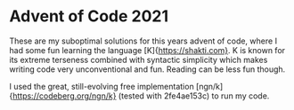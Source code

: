 # Advent of Code 2021

These are my suboptimal solutions for this years advent of code, where I had some fun learning the language [K]{https://shakti.com}. K is known for its extreme terseness combined with syntactic simplicity which makes writing code very unconventional and fun. Reading can be less fun though.

I used the great, still-evolving free implementation [ngn/k]{https://codeberg.org/ngn/k} (tested with 2fe4ae153c) to run my code.
